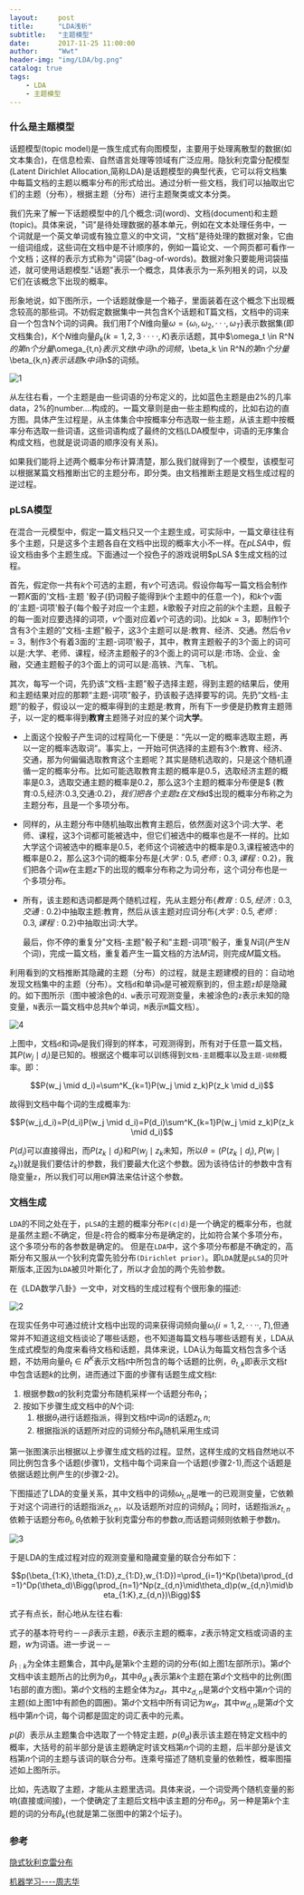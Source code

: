 ```yaml
---
layout:     post
title:      "LDA浅析"
subtitle:   "主题模型"
date:       2017-11-25 11:00:00
author:     "Wwt"
header-img: "img/LDA/bg.png"
catalog: true
tags:   
    - LDA
    - 主题模型
---
```

### 什么是主题模型

话题模型(topic model)是一族生成式有向图模型，主要用于处理离散型的数据(如文本集合)，在信息检索、自然语言处理等领域有广泛应用。隐狄利克雷分配模型(Latent Dirichlet Allocation,简称LDA)是话题模型的典型代表，它可以将文档集中每篇文档的主题以概率分布的形式给出。通过分析一些文档，我们可以抽取出它们的主题（分布），根据主题（分布）进行主题聚类或文本分类。

我们先来了解一下话题模型中的几个概念:词(word)、文档(document)和主题(topic)。具体来说，"词"是待处理数据的基本单元，例如在文本处理任务中，一个词就是一个英文单词或有独立意义的中文词，“文档”是待处理的数据对象，它由一组词组成，这些词在文档中是不计顺序的，例如一篇论文、一个网页都可看作一个文档；这样的表示方式称为"词袋"(bag-of-words)。数据对象只要能用词袋描述，就可使用话题模型."话题"表示一个概念，具体表示为一系列相关的词，以及它们在该概念下出现的概率。

形象地说，如下图所示，一个话题就像是一个箱子，里面装着在这个概念下出现概念较高的那些词。不妨假定数据集中一共包含K个话题和T篇文档，文档中的词来自一个包含N个词的词典。我们用$T$个$N$维向量$\omega=\{ \omega_!,\omega_2,···,\omega_T\}$表示数据集(即文档集合)，$K$个$N$维向量$\beta_k(k=1,2,3····,K)$表示话题，其中$\omega_t \in R^N $的第$n$个分量$\omega_{t,n}$表示文档$t$中词$n$的词频，$\beta_k \in R^N$的第$n$个分量$\beta_{k,n}$表示话题$k$中词$n$的词频。

![1](/img/LDA/1.png)

从左往右看，一个主题是由一些词语的分布定义的，比如蓝色主题是由2%的几率data，2%的number....构成的。一篇文章则是由一些主题构成的，比如右边的直方图。具体产生过程是，从主体集合中按概率分布选取一些主题，从该主题中按概率分布选取一些词语，这些词语构成了最终的文档(LDA模型中，词语的无序集合构成文档，也就是说词语的顺序没有关系)。

如果我们能将上述两个概率分布计算清楚，那么我们就得到了一个模型，该模型可以根据某篇文档推断出它的主题分布，即分类。由文档推断主题是文档生成过程的逆过程。

### pLSA模型

在混合一元模型中，假定一篇文档只又一个主题生成，可实际中，一篇文章往往有多个主题，只是这多个主题各自在文档中出现的概率大小不一样。在$pLSA$中，假设文档由多个主题生成。下面通过一个投色子的游戏说明$pLSA $生成文档的过程。

首先，假定你一共有$k$个可选的主题，有$v$个可选词。假设你每写一篇文档会制作一颗$K$面的'文档-主题 '骰子(扔词骰子能得到$k$个主题中的任意一个)，和$k$个$v$面的'主题-词项'骰子(每个骰子对应一个主题，$k$歌骰子对应之前的$k$个主题，且骰子的每一面对应要选择的词项，$v$个面对应着$v$个可选的词)。比如$k=3$，即制作1个含有3个主题的"文档-主题"骰子，这3个主题可以是:教育、经济、交通。然后令$v=3$，制作3个有着3面的'主题-词项'骰子，其中，教育主题骰子的3个面上的词可以是:大学、老师、课程，经济主题骰子的3个面上的词可以是:市场、企业、金融，交通主题骰子的3个面上的词可以是:高铁、汽车、飞机。

其次，每写一个词，先扔该“文档-主题”骰子选择主题，得到主题的结果后，使用和主题结果对应的那颗“主题-词项”骰子，扔该骰子选择要写的词。先扔“文档-主题”的骰子，假设以一定的概率得到的主题是:教育，所有下一步便是扔教育主题筛子，以一定的概率得到**教育**主题筛子对应的某个词**大学**。

- 上面这个投骰子产生词的过程简化一下便是：“先以一定的概率选取主题，再以一定的概率选取词”。事实上，一开始可供选择的主题有3个:教育、经济、交通，那为何偏偏选取教育这个主题呢？其实是随机选取的，只是这个随机遵循一定的概率分布。比如可能选取教育主题的概率是0.5，选取经济主题的概率是0.3，选取交通主题的概率是0.2，那么这3个主题的概率分布便是$ \{教育:0.5,经济:0.3,交通:0.2\}$，我们把各个主题$z$在文档$d$出现的概率分布称之为主题分布，且是一个多项分布。

- 同样的，从主题分布中随机抽取出教育主题后，依然面对这3个词:大学、老师、课程，这3个词都可能被选中，但它们被选中的概率也是不一样的。比如大学这个词被选中的概率是0.5，老师这个词被选中的概率是0.3,课程被选中的概率是0.2，那么这3个词的概率分布是$\{大学:0.5,老师:0.3,课程:0.2\}$，我们把各个词$w$在主题$z$下的出现的概率分布称之为词分布，这个词分布也是一个多项分布。

- 所有，该主题和选词都是两个随机过程，先从主题分布$\{教育:0.5,经济:0.3,交通:0.2\}$中抽取主题:教育，然后从该主题对应词分布$\{大学:0.5,老师:0.3,课程:0.2\}$中抽取出词:大学。

  最后，你不停的重复分"文档-主题"骰子和"主题-词项"骰子，重复$N$词(产生$N$个词)，完成一篇文档，重复着产生一篇文档的方法$M$词，则完成$M$篇文档。

利用看到的文档推断其隐藏的主题（分布）的过程，就是主题建模的目的：自动地发现文档集中的主题（分布）。文档`d`和单词`w`是可被观察到的，但主题`z`却是隐藏的。如下图所示（图中被涂色的`d、w`表示可观测变量，未被涂色的`z`表示未知的隐变量，`N`表示一篇文档中总共`N`个单词，`M`表示`M`篇文档）。

![4](/img/LDA/4.png)

上图中，文档`d`和词`w`是我们得到的样本，可观测得到，所有对于任意一篇文档，其$P(w_j\mid d_{i})$是已知的。根据这个概率可以训练得到`文档-主题`概率以及`主题-词频`概率。即：

$$P(w_j \mid d_i)=\sum^K_{k=1}P(w_j \mid z_k)P(z_k \mid d_i)$$

故得到文档中每个词的生成概率为:

$$P(w_j,d_i)=P(d_i)P(w_j \mid d_i)=P(d_i)\sum^K_{k=1}P(w_j \mid z_k)P(z_k \mid d_i)$$

$P(d_i)$可以直接得出，而$P(z_{k} \mid d_i)$和$P(w_j \mid z_k$未知，所以$\theta=(P(z_k\mid d_i),P(w_j \mid z_k))$就是我们要估计的参数，我们要最大化这个参数。因为该待估计的参数中含有隐变量`z`，所以我们可以用`EM`算法来估计这个参数。

### 文档生成

`LDA`的不同之处在于，`pLSA`的主题的概率分布`P(c|d)`是一个确定的概率分布，也就是虽然主题`c`不确定，但是`c`符合的概率分布是确定的，比如符合某个多项分布，这个多项分布的各参数是确定的。 但是在`LDA`中，这个多项分布都是不确定的，高斯分布又服从一个狄利克雷先验分布`(Dirichlet prior)`。即`LDA`就是`pLSA`的贝叶斯版本,正因为`LDA`被贝叶斯化了，所以才会加的两个先验参数。

在《LDA数学八卦》一文中，对文档的生成过程有个很形象的描述:

![2](/img/LDA/2.png)

在现实任务中可通过统计文档中出现的词来获得词频向量$\omega_i(i=1,2,····,T)$,但通常并不知道这组文档谈论了哪些话题，也不知道每篇文档与哪些话题有关，LDA从生成式模型的角度来看待文档和话题，具体来说，LDA认为每篇文档包含多个话题，不妨用向量$\theta_t \in R^K$表示文档$t$中所包含的每个话题的比例，$\theta_{t,k}$即表示文档$t$中包含话题$k$的比例，进而通过下面的步骤有话题生成文档$t$:

1. 根据参数$\alpha$的狄利克雷分布随机采样一个话题分布$\theta_t$；
2. 按如下步骤生成文档中的$N$个词:
   1. 根据$\theta_t$进行话题指派，得到文档$t$中词$n$的话题$z_t,n$;
   2. 根据指派的话题所对应的词频分布$\beta_k$随机采用生成词

第一张图演示出根据以上步骤生成文档的过程。显然，这样生成的文档自然地以不同比例包含多个话题(步骤1)，文档中每个词来自一个话题(步骤2-1),而这个话题是依据话题比例产生的(步骤2-2)。

下图描述了LDA的变量关系，其中文档中的词频$\omega_{t,n}$是唯一的已观测变量，它依赖于对这个词进行的话题指派$z_{t,n}$，以及话题所对应的词频$\beta_k$；同时，话题指派$z_{t,n}$依赖于话题分布$\theta_t,\theta_t$依赖于狄利克雷分布的参数$\alpha$,而话题词频则依赖于参数$\eta$。

![3](/img/LDA/3.png)

于是LDA的生成过程对应的观测变量和隐藏变量的联合分布如下：

$$p(\beta_{1:K},\theta_{1:D},z_{1:D},w_{1:D})=\prod_{i=1}^Kp(\beta)\prod_{d=1}^Dp(\theta_d)\Bigg(\prod_{n=1}^Np(z_{d,n}\mid\theta_d)p(w_{d,n}\mid\beta_{1:K},z_{d,n})\Bigg)$$

式子有点长，耐心地从左往右看:

式子的基本符号约－－$\beta$表示主题，$\theta$表示主题的概率，$z$表示特定文档或词语的主题，$w$为词语。进一步说－－

$\beta_{1:k}$为全体主题集合，其中$\beta_k$是第k个主题的词的分布(如上图1左部所示)。第$d$个文档中该主题所占的比例为$\theta_d$，其中$\theta_{d,k}$表示第$k$个主题在第$d$个文档中的比例(图1右部的直方图)。第$d$个文档的主题全体为$z_d$，其中$z_{d,n}$是第$d$个文档中第$n$个词的主题(如上图1中有颜色的圆圈)。第$d$个文档中所有词记为$w_d$，其中$w_{d,n}$是第$d$个文档中第$n$个词，每个词都是固定的词汇表中的元素。

$p(\beta）$表示从主题集合中选取了一个特定主题，$p(\theta_d)$表示该主题在特定文档中的概率，大括号的前半部分是该主题确定时该文档第$n$个词的主题，后半部分是该文档第$n$个词的主题与该词的联合分布。连乘号描述了随机变量的依赖性，概率图描述如上图所示。

比如，先选取了主题，才能从主题里选词。具体来说，一个词受两个随机变量的影响(直接或间接)，一个使确定了主题后文档中该主题的分布$\theta_d$，另一种是第$k$个主题的词的分布$\beta_k$(也就是第二张图中的第2个坛子)。

### 参考

[隐式狄利克雷分布](https://endymecy.gitbooks.io/spark-ml-source-analysis/content/%E8%81%9A%E7%B1%BB/LDA/lda.html)

[机器学习----周志华]()